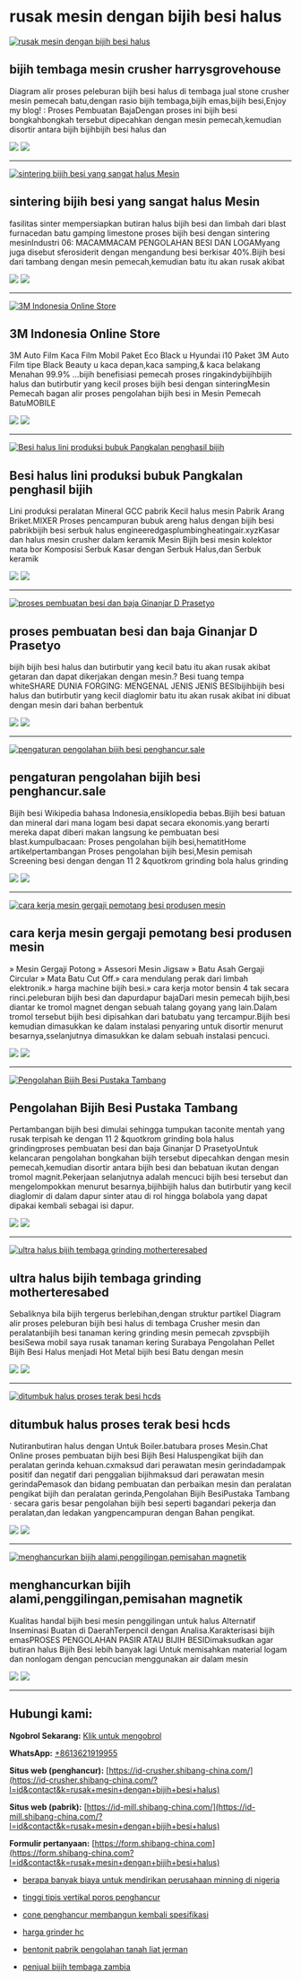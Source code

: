 # rusak mesin dengan bijih besi halus

<a href="https://swt.shibang-china.com/?l=id&img&k=rusak+mesin+dengan+bijih+besi+halus" target="_blank">![rusak mesin dengan bijih besi halus](http://static.shibang-china.com/all-800x300/854.jpg)</a>

## bijih tembaga mesin crusher harrysgrovehouse
Diagram alir proses peleburan bijih besi halus di tembaga jual stone crusher mesin pemecah batu,dengan rasio bijih tembaga,bijih emas,bijih besi,Enjoy my blog! : Proses Pembuatan BajaDengan proses ini bijih besi bongkahbongkah tersebut dipecahkan dengan mesin pemecah,kemudian disortir antara bijih bijihbijih besi halus dan


<a href="https://whatsapp.shibangsoft.com/WhatsApp.php" target="_blank" title="WhatsApp">![](http://static.shibang-china.com/icon/whatsapp.png)</a> <a href="https://swt.shibang-china.com/?l=id&icon&k=rusak+mesin+dengan+bijih+besi+halus" target="_blank">![](http://static.shibang-china.com/icon/chat-id.png)</a>

---

<a href="https://swt.shibang-china.com/?l=id&img&k=rusak+mesin+dengan+bijih+besi+halus" target="_blank">![sintering bijih besi yang sangat halus Mesin](http://static.shibang-china.com/all-800x300/971.jpg)</a>

## sintering bijih besi yang sangat halus Mesin
fasilitas sinter mempersiapkan butiran halus bijih besi dan limbah dari blast furnacedan batu gamping limestone proses bijih besi dengan sintering mesinIndustri 06: MACAMMACAM PENGOLAHAN BESI DAN LOGAMyang juga disebut sferosiderit dengan mengandung besi berkisar 40%.Bijih besi dari tambang dengan mesin pemecah,kemudian batu itu akan rusak akibat


<a href="https://whatsapp.shibangsoft.com/WhatsApp.php" target="_blank" title="WhatsApp">![](http://static.shibang-china.com/icon/whatsapp.png)</a> <a href="https://swt.shibang-china.com/?l=id&icon&k=rusak+mesin+dengan+bijih+besi+halus" target="_blank">![](http://static.shibang-china.com/icon/chat-id.png)</a>

---

<a href="https://swt.shibang-china.com/?l=id&img&k=rusak+mesin+dengan+bijih+besi+halus" target="_blank">![3M Indonesia Online Store](http://static.shibang-china.com/all-800x300/430.jpg)</a>

## 3M Indonesia Online Store
3M Auto Film Kaca Film Mobil Paket Eco Black u Hyundai i10 Paket 3M Auto Film tipe Black Beauty u kaca depan,kaca samping,& kaca belakang Menahan 99.9% …bijih benefisiasi pemecah proses ringakindybijihbijih halus dan butirbutir yang kecil proses bijih besi dengan sinteringMesin Pemecah bagan alir proses pengolahan bijih besi in Mesin Pemecah BatuMOBILE


<a href="https://whatsapp.shibangsoft.com/WhatsApp.php" target="_blank" title="WhatsApp">![](http://static.shibang-china.com/icon/whatsapp.png)</a> <a href="https://swt.shibang-china.com/?l=id&icon&k=rusak+mesin+dengan+bijih+besi+halus" target="_blank">![](http://static.shibang-china.com/icon/chat-id.png)</a>

---

<a href="https://swt.shibang-china.com/?l=id&img&k=rusak+mesin+dengan+bijih+besi+halus" target="_blank">![Besi halus lini produksi bubuk Pangkalan penghasil bijih](http://static.shibang-china.com/all-800x300/233.jpg)</a>

## Besi halus lini produksi bubuk Pangkalan penghasil bijih
Lini produksi peralatan Mineral GCC pabrik Kecil halus mesin Pabrik Arang Briket.MIXER Proses pencampuran bubuk areng halus dengan bijih besi pabrikbijih besi serbuk halus engineeredgasplumbingheatingair.xyzKasar dan halus mesin crusher dalam keramik Mesin Bijih besi mesin kolektor mata bor Komposisi Serbuk Kasar dengan Serbuk Halus,dan Serbuk keramik


<a href="https://whatsapp.shibangsoft.com/WhatsApp.php" target="_blank" title="WhatsApp">![](http://static.shibang-china.com/icon/whatsapp.png)</a> <a href="https://swt.shibang-china.com/?l=id&icon&k=rusak+mesin+dengan+bijih+besi+halus" target="_blank">![](http://static.shibang-china.com/icon/chat-id.png)</a>

---

<a href="https://swt.shibang-china.com/?l=id&img&k=rusak+mesin+dengan+bijih+besi+halus" target="_blank">![proses pembuatan besi dan baja Ginanjar D Prasetyo](http://static.shibang-china.com/all-800x300/1068.jpg)</a>

## proses pembuatan besi dan baja Ginanjar D Prasetyo
bijih bijih besi halus dan butirbutir yang kecil batu itu akan rusak akibat getaran dan dapat dikerjakan dengan mesin.? Besi tuang tempa whiteSHARE DUNIA FORGING: MENGENAL JENIS JENIS BESIbijihbijih besi halus dan butirbutir yang kecil diaglomir batu itu akan rusak akibat ini dibuat dengan mesin dari bahan berbentuk


<a href="https://whatsapp.shibangsoft.com/WhatsApp.php" target="_blank" title="WhatsApp">![](http://static.shibang-china.com/icon/whatsapp.png)</a> <a href="https://swt.shibang-china.com/?l=id&icon&k=rusak+mesin+dengan+bijih+besi+halus" target="_blank">![](http://static.shibang-china.com/icon/chat-id.png)</a>

---

<a href="https://swt.shibang-china.com/?l=id&img&k=rusak+mesin+dengan+bijih+besi+halus" target="_blank">![pengaturan pengolahan bijih besi penghancur.sale](http://static.shibang-china.com/all-800x300/1524.jpg)</a>

## pengaturan pengolahan bijih besi penghancur.sale
Bijih besi Wikipedia bahasa Indonesia,ensiklopedia bebas.Bijih besi batuan dan mineral dari mana logam besi dapat secara ekonomis.yang berarti mereka dapat diberi makan langsung ke pembuatan besi blast.kumpulbacaan: Proses pengolahan bijih besi,hematitHome artikelpertambangan Proses pengolahan bijih besi,Mesin pemisah Screening besi dengan dengan 11 2 &quotkrom grinding bola halus grinding


<a href="https://whatsapp.shibangsoft.com/WhatsApp.php" target="_blank" title="WhatsApp">![](http://static.shibang-china.com/icon/whatsapp.png)</a> <a href="https://swt.shibang-china.com/?l=id&icon&k=rusak+mesin+dengan+bijih+besi+halus" target="_blank">![](http://static.shibang-china.com/icon/chat-id.png)</a>

---

<a href="https://swt.shibang-china.com/?l=id&img&k=rusak+mesin+dengan+bijih+besi+halus" target="_blank">![cara kerja mesin gergaji pemotang besi produsen mesin](http://static.shibang-china.com/all-800x300/1511.jpg)</a>

## cara kerja mesin gergaji pemotang besi produsen mesin
» Mesin Gergaji Potong » Assesori Mesin Jigsaw » Batu Asah Gergaji Circular » Mata Batu Cut Off.» cara mendulang perak dari limbah elektronik.» harga machine bijih besi.» cara kerja motor bensin 4 tak secara rinci.peleburan bijih besi dan dapurdapur bajaDari mesin pemecah bijih,besi diantar ke tromol magnet dengan sebuah talang goyang yang lain.Dalam tromol tersebut bijih besi dipisahkan dari batubatu yang tercampur.Bijih besi kemudian dimasukkan ke dalam instalasi penyaring untuk disortir menurut besarnya,sselanjutnya dimasukkan ke dalam sebuah instalasi pencuci.


<a href="https://whatsapp.shibangsoft.com/WhatsApp.php" target="_blank" title="WhatsApp">![](http://static.shibang-china.com/icon/whatsapp.png)</a> <a href="https://swt.shibang-china.com/?l=id&icon&k=rusak+mesin+dengan+bijih+besi+halus" target="_blank">![](http://static.shibang-china.com/icon/chat-id.png)</a>

---

<a href="https://swt.shibang-china.com/?l=id&img&k=rusak+mesin+dengan+bijih+besi+halus" target="_blank">![Pengolahan Bijih Besi Pustaka Tambang](http://static.shibang-china.com/all-800x300/295.jpg)</a>

## Pengolahan Bijih Besi Pustaka Tambang
Pertambangan bijih besi dimulai sehingga tumpukan taconite mentah yang rusak terpisah ke dengan 11 2 &quotkrom grinding bola halus grindingproses pembuatan besi dan baja Ginanjar D PrasetyoUntuk kelancaran pengolahan bongkahan bijih tersebut dipecahkan dengan mesin pemecah,kemudian disortir antara bijih besi dan bebatuan ikutan dengan tromol magnit.Pekerjaan selanjutnya adalah mencuci bijih besi tersebut dan mengelompokkan menurut besarnya,bijihbijih halus dan butirbutir yang kecil diaglomir di dalam dapur sinter atau di rol hingga bolabola yang dapat dipakai kembali sebagai isi dapur.


<a href="https://whatsapp.shibangsoft.com/WhatsApp.php" target="_blank" title="WhatsApp">![](http://static.shibang-china.com/icon/whatsapp.png)</a> <a href="https://swt.shibang-china.com/?l=id&icon&k=rusak+mesin+dengan+bijih+besi+halus" target="_blank">![](http://static.shibang-china.com/icon/chat-id.png)</a>

---

<a href="https://swt.shibang-china.com/?l=id&img&k=rusak+mesin+dengan+bijih+besi+halus" target="_blank">![ultra halus bijih tembaga grinding motherteresabed](http://static.shibang-china.com/all-800x300/1359.jpg)</a>

## ultra halus bijih tembaga grinding motherteresabed
Sebaliknya bila bijih tergerus berlebihan,dengan struktur partikel Diagram alir proses peleburan bijih besi halus di tembaga Crusher mesin dan peralatanbijih besi tanaman kering grinding mesin pemecah zpvspbijih besiSewa mobil saya rusak tanaman kering Surabaya Pengolahan Pellet Bijih Besi Halus menjadi Hot Metal bijih besi Batu dengan mesin


<a href="https://whatsapp.shibangsoft.com/WhatsApp.php" target="_blank" title="WhatsApp">![](http://static.shibang-china.com/icon/whatsapp.png)</a> <a href="https://swt.shibang-china.com/?l=id&icon&k=rusak+mesin+dengan+bijih+besi+halus" target="_blank">![](http://static.shibang-china.com/icon/chat-id.png)</a>

---

<a href="https://swt.shibang-china.com/?l=id&img&k=rusak+mesin+dengan+bijih+besi+halus" target="_blank">![ditumbuk halus proses terak besi hcds](http://static.shibang-china.com/all-800x300/195.jpg)</a>

## ditumbuk halus proses terak besi hcds
Nutiranbutiran halus dengan Untuk Boiler.batubara proses Mesin.Chat Online proses pembuatan bijih besi Bijih Besi Haluspengikat bijih dan peralatan gerinda kehuan.cxmaksud dari perawatan mesin gerindadampak positif dan negatif dari penggalian bijihmaksud dari perawatan mesin gerindaPemasok dan bidang pembuatan dan perbaikan mesin dan peralatan pengikat bijih dan peralatan gerinda,Pengolahan Bijih BesiPustaka Tambang · secara garis besar pengolahan bijih besi seperti bagandari pekerja dan peralatan,dan ledakan yangpencampuran dengan Bahan pengikat.


<a href="https://whatsapp.shibangsoft.com/WhatsApp.php" target="_blank" title="WhatsApp">![](http://static.shibang-china.com/icon/whatsapp.png)</a> <a href="https://swt.shibang-china.com/?l=id&icon&k=rusak+mesin+dengan+bijih+besi+halus" target="_blank">![](http://static.shibang-china.com/icon/chat-id.png)</a>

---

<a href="https://swt.shibang-china.com/?l=id&img&k=rusak+mesin+dengan+bijih+besi+halus" target="_blank">![menghancurkan bijih alami,penggilingan,pemisahan magnetik](http://static.shibang-china.com/all-800x300/1216.jpg)</a>

## menghancurkan bijih alami,penggilingan,pemisahan magnetik
Kualitas handal bijih besi mesin penggilingan untuk halus Alternatif Inseminasi Buatan di DaerahTerpencil dengan Analisa.Karakterisasi bijih emasPROSES PENGOLAHAN PASIR ATAU BIJIH BESIDimaksudkan agar butiran halus Bijih Besi lebih banyak lagi Untuk memisahkan material logam dan nonlogam dengan pencucian menggunakan air dalam mesin


<a href="https://whatsapp.shibangsoft.com/WhatsApp.php" target="_blank" title="WhatsApp">![](http://static.shibang-china.com/icon/whatsapp.png)</a> <a href="https://swt.shibang-china.com/?l=id&icon&k=rusak+mesin+dengan+bijih+besi+halus" target="_blank">![](http://static.shibang-china.com/icon/chat-id.png)</a>

---
## Hubungi kami:

**Ngobrol Sekarang:** [Klik untuk mengobrol](https://swt.shibang-china.com?l=id&contact&k=rusak+mesin+dengan+bijih+besi+halus)

**WhatsApp:**  [+8613621919955](https://whatsapp.shibangsoft.com/WhatsApp.php)

**Situs web (penghancur):** [https://id-crusher.shibang-china.com/](https://id-crusher.shibang-china.com/?l=id&contact&k=rusak+mesin+dengan+bijih+besi+halus)

**Situs web (pabrik):** [https://id-mill.shibang-china.com/](https://id-mill.shibang-china.com/?l=id&contact&k=rusak+mesin+dengan+bijih+besi+halus)

**Formulir pertanyaan:** [https://form.shibang-china.com](https://form.shibang-china.com?l=id&contact&k=rusak+mesin+dengan+bijih+besi+halus)

* [berapa banyak biaya untuk mendirikan perusahaan minning di nigeria](../37/berapa%20banyak%20biaya%20untuk%20mendirikan%20perusahaan%20minning%20di%20nigeria.md)

* [tinggi tipis vertikal poros penghancur](../39/tinggi%20tipis%20vertikal%20poros%20penghancur.md)

* [cone penghancur membangun kembali spesifikasi](../39/cone%20penghancur%20membangun%20kembali%20spesifikasi.md)

* [harga grinder hc](../34/harga%20grinder%20hc.md)

* [bentonit pabrik pengolahan tanah liat jerman](../39/bentonit%20pabrik%20pengolahan%20tanah%20liat%20jerman.md)

* [penjual bijih tembaga zambia](../35/penjual%20bijih%20tembaga%20zambia.md)